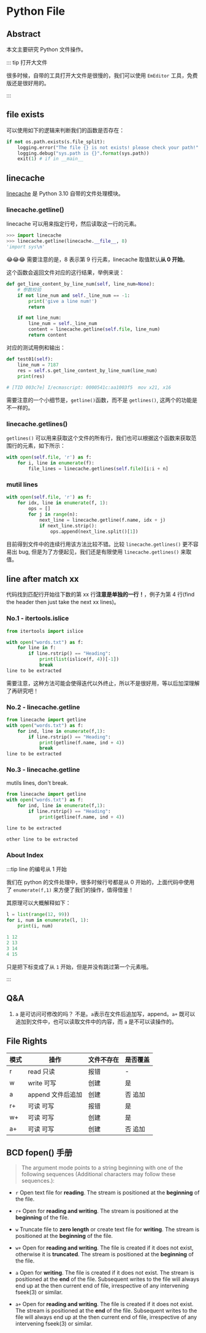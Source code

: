 # Python File

## Abstract

本文主要研究 Python 文件操作。

::: tip 打开大文件

很多时候，自带的工具打开大文件是很慢的，我们可以使用 `EmEditor` 工具，免费版还是很好用的。

:::

## file exists

可以使用如下的逻辑来判断我们的函数是否存在：

```python
if not os.path.exists(s.file_split):
    logging.error("The file {} is not exists! please check your path!".format(s.file_split))
    logging.debug("sys.path is {}".format(sys.path))
    exit(1) # if in __main__
```



## linecache

[linecache](https://docs.python.org/3/library/linecache.html#module-linecache) 是 Python 3.10 自带的文件处理模块。

### linecache.getline()

linecache 可以用来指定行号，然后读取这一行的元素。

```python
>>> import linecache
>>> linecache.getline(linecache.__file__, 8)
'import sys\n'
```

😂😂😂 需要注意的是，8 表示第 9 行元素，linecache 取值默认**从 0 开始**。

这个函数会返回文件对应的这行结果，举例来说：

```python
def get_line_content_by_line_num(self, line_num=None):
    # 参数校验
    if not line_num and self._line_num == -1:
        print('give a line num!')
        return

    if not line_num:
        line_num = self._line_num
        content = linecache.getline(self.file, line_num)
        return content
```

对应的测试用例和输出：

```python
def test01(self):
    line_num = 7187
    res = self.s.get_line_content_by_line_num(line_num)
    print(res)
    
# [TID 003c7e] I/ecmascript: 0000541c:aa1003f5 	mov	x21, x16
```

需要注意的一个小细节是，`getline()`函数，而不是 `getlines()`, 这两个的功能是不一样的。

### linecache.getlines()

`getlines()` 可以用来获取这个文件的所有行，我们也可以根据这个函数来获取范围行的元素，如下所示：

```py
with open(self.file, 'r') as f:
    for i, line in enumerate(f):
        file_lines = linecache.getlines(self.file)[i:i + n]
```

### mutil lines

```python
with open(self.file, 'r') as f:
    for idx, line in enumerate(f, 1):
        ops = []
        for j in range(n):
            next_line = linecache.getline(f.name, idx + j)
            if next_line.strip():
                ops.append(next_line.split()[1])
```

 目前得到文件中的连续行用该方法比较不错。比较 `linecache.getlines()` 更不容易出 bug, 但是为了方便起见，我们还是有限使用 `linecache.getlines()` 来取值。

## line after match xx

代码找到匹配行开始往下数的第 xx 行**注意是单独的一行！**，例子为第 4 行(find the header then just take the next xx lines)。

### No.1 - itertools.islice

```python
from itertools import islice

with open("words.txt") as f:
    for line in f:
        if line.rstrip() == "Heading":
            print(list(islice(f, 4))[-1])
            break
line to be extracted
```

需要注意，这种方法可能会使得迭代以外终止，所以不是很好用，等以后加深理解了再研究吧！

### No.2 - linecache.getline

```py
from linecache import getline
with open("words.txt") as f:
    for ind, line in enumerate(f,1):
        if line.rstrip() == "Heading":
            print(getline(f.name, ind + 4))
            break
line to be extracted
```

### No.3 - linecache.getline

mutils lines, don't break.

```py
from linecache import getline
with open("words.txt") as f:
    for ind, line in enumerate(f,1):
        if line.rstrip() == "Heading":
            print(getline(f.name, ind + 4))

line to be extracted

other line to be extracted
```

### About Index

:::tip line 的编号从 1 开始

我们在 python 的文件处理中，很多时候行号都是从 0 开始的，上面代码中使用了 `enumerate(f,1)` 来方便了我们的操作，值得借鉴！

其原理可以大概解释如下：

```python
l = list(range(12, 99))
for i, num in enumerate(l, 1):
    print(i, num)
    
1 12
2 13
3 14
4 15
```

只是把下标变成了从 `1` 开始，但是并没有跳过第一个元素哦。

:::



## Q&A

1. `a` 是可访问可修改的吗？
   不是。`a`表示在文件后追加写，append。`a+` 既可以追加到文件中，也可以读取文件中的内容，而 `a` 是不可以读操作的。

## File Rights

| 模式 | 操作              | 文件不存在 | 是否覆盖 |
| ---- | ----------------- | ---------- | -------- |
| r    | read 只读         | 报错       | -        |
| w    | write 可写        | 创建       | 是       |
| a    | append 文件后追加 | 创建       | 否 追加  |
| r+   | 可读 可写         | 报错       | 是       |
| w+   | 可读 可写         | 创建       | 是       |
| a+   | 可读 可写         | 创建       | 否 追加  |

## BCD fopen() 手册

> The argument mode points to a string beginning with one of the following sequences (Additional characters may follow these sequences.):

- `r`   Open text file for **reading**.  The stream is positioned at the **beginning** of the file.

- `r+`  Open for **reading and writing**.  The stream is positioned at the **beginning** of the file.

- `w`   Truncate file to **zero length** or create text file for **writing**. The stream is positioned at the **beginning** of the file.

- `w+`  Open for **reading and writing**.  The file is created if it does not exist, otherwise it is **truncated**.  The stream is positioned at the **beginning** of the file.

- `a` Open for **writing**.  The file is created if it does not exist.  The stream is positioned at the **end** of the file.  Subsequent writes to the file will always end up at the then current end of file, irrespective of any intervening fseek(3) or similar.

- `a+`  Open for **reading and writing**.  The file is created if it does not exist.  The stream is positioned at the **end** of the file.  Subsequent writes to the file will always end up at the then current end of file, irrespective of any intervening fseek(3) or similar.
